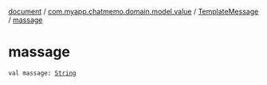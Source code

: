[document](../../index.md) / [com.myapp.chatmemo.domain.model.value](../index.md) / [TemplateMessage](index.md) / [massage](./massage.md)

# massage

`val massage: `[`String`](https://kotlinlang.org/api/latest/jvm/stdlib/kotlin/-string/index.html)